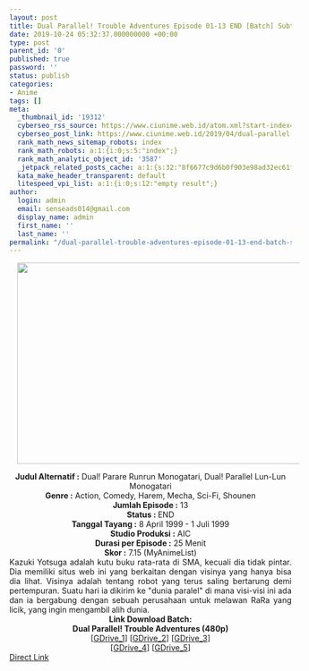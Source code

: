 ```yaml
---
layout: post
title: Dual Parallel! Trouble Adventures Episode 01-13 END [Batch] Subtitle Indonesia
date: 2019-10-24 05:32:37.000000000 +00:00
type: post
parent_id: '0'
published: true
password: ''
status: publish
categories:
- Anime
tags: []
meta:
  _thumbnail_id: '19312'
  cyberseo_rss_source: https://www.ciunime.web.id/atom.xml?start-index=2251&max-results=150
  cyberseo_post_link: https://www.ciunime.web.id/2019/04/dual-parallel-trouble-adventures.html
  rank_math_news_sitemap_robots: index
  rank_math_robots: a:1:{i:0;s:5:"index";}
  rank_math_analytic_object_id: '3587'
  _jetpack_related_posts_cache: a:1:{s:32:"8f6677c9d6b0f903e98ad32ec61f8deb";a:2:{s:7:"expires";i:1657416349;s:7:"payload";a:0:{}}}
  kata_make_header_transparent: default
  litespeed_vpi_list: a:1:{i:0;s:12:"empty result";}
author:
  login: admin
  email: senseads014@gmail.com
  display_name: admin
  first_name: ''
  last_name: ''
permalink: "/dual-parallel-trouble-adventures-episode-01-13-end-batch-subtitle-indonesia/"
---
```

<div class="separator" style="clear: both; text-align: center;"><a href="https://2.bp.blogspot.com/-zZoMMuDaRXU/XK8ZfmMaXfI/AAAAAAAAO1k/VaRX4jBB8LMR-2J_jtWAHVjiiZ-lcmfswCLcBGAs/s1600/Dual%2BParallel%2521%2BTrouble%2BAdventures.jpg" imageanchor="1" style="margin-left: 1em; margin-right: 1em;"><img border="0" data-original-height="720" data-original-width="1280" height="360" src="{{ site.baseurl }}/assets/2019/10/Dual%2BParallel%2521%2BTrouble%2BAdventures.jpg" width="640" /></a></div>
<p>
<div style="text-align: center;"><b>Judul</b><b><b> Alternatif</b> :</b> Dual! Parare Runrun Monogatari, Dual! Parallel Lun-Lun Monogatari</div>
<div style="text-align: center;"><b><b>Genre :</b></b> Action, Comedy, Harem, Mecha, Sci-Fi, Shounen</div>
<div style="text-align: center;"><b>Jumlah Episode :</b> 13<br /><b>Status :&nbsp;</b>END<br /><b>Tanggal Tayang :</b> 8 April 1999 - 1 Juli 1999<br /><b>Studio Produksi :</b> AIC<br /><b>Durasi per Episode :</b> 25 Menit</div>
<div style="text-align: center;"><b>Skor :</b> 7.15 (MyAnimeList)</div>
<div style="text-align: center;"></div>
<div style="text-align: justify;">Kazuki Yotsuga adalah kutu buku rata-rata di SMA, kecuali dia tidak pintar. Dia memiliki situs web ini yang berkaitan dengan visinya yang hanya bisa dia lihat. Visinya adalah tentang robot yang terus saling bertarung demi pertempuran. Suatu hari ia dikirim ke "dunia paralel" di mana visi-visi ini ada dan ia bergabung dengan sebuah perusahaan untuk melawan RaRa yang licik, yang ingin mengambil alih dunia.</div>
<div style="text-align: justify;"></div>
<div style="text-align: justify;"></div>
<div style="text-align: center;"><b>Link Download Batch:</b></div>
<div style="text-align: center;"><b>Dual Parallel! Trouble Adventures (480p)</b></div>
<div style="text-align: center;">[<a href="https://drive.google.com/uc?id=10BnkJBtF80XghRVpKd3f2-ibqray3O9J" target="_blank" rel="noopener">GDrive_1</a>] [<a href="https://drive.google.com/uc?id=1EwWCUFq65intbJxeA6RP-LSZYvZVHRA7" target="_blank" rel="noopener">GDrive_2</a>] [<a href="https://drive.google.com/uc?id=1DiuVrRmJCqxB5hJNreRdFRygDbvBBAid" target="_blank" rel="noopener">GDrive_3</a>]<br />[<a href="https://drive.google.com/uc?id=1-1JgknU2REejdi0pUXvaMnMsrFVEsZRb" target="_blank" rel="noopener">GDrive_4</a>] [<a href="https://drive.google.com/uc?id=1QonKbBxQhgGhdaJaahGR-HOclJXiQ5AE" target="_blank" rel="noopener">GDrive_5</a>]</div>
<link rel="stylesheet" href="https://cdnjs.cloudflare.com/ajax/libs/font-awesome/4.7.0/css/font-awesome.min.css" />
<div class="divbtn"> <a href="https://handymansurrender.com/fihup8buzv?key=94550f7ce39444073321dde3b8782f97" class="btn"><i class="fa fa-download"></i> Direct Link</a> </div>
